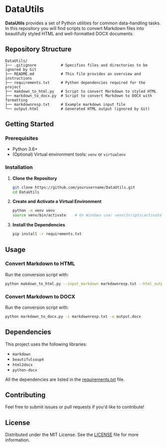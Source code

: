 # DataUtils

**DataUtils** provides a set of Python utilities for common data-handling tasks. In this repository you will find scripts to convert Markdown files into beautifully styled HTML and well-formatted DOCX documents.

## Repository Structure

```
DataUtils/
├── .gitignore           # Specifies files and directories to be ignored by Git
├── README.md            # This file provides an overview and instructions
├── requirements.txt     # Python dependencies required for the project
├── makdown_to_html.py   # Script to convert Markdown to styled HTML
├── markdown_to_docx.py  # Script to convert Markdown to DOCX with formatting
├── markdownresp.txt     # Example markdown input file
└── output.html          # Generated HTML output (ignored by Git)
```

## Getting Started

### Prerequisites

- Python 3.6+
- (Optional) Virtual environment tools: `venv` or `virtualenv`

### Installation

1. **Clone the Repository**

   ```bash
   git clone https://github.com/yourusername/DataUtils.git
   cd DataUtils
   ```

2. **Create and Activate a Virtual Environment**

   ```bash
   python -m venv venv
   source venv/bin/activate    # On Windows use: venv\Scripts\activate
   ```

3. **Install the Dependencies**

   ```bash
   pip install -r requirements.txt
   ```

## Usage

### Convert Markdown to HTML

Run the conversion script with:

```bash
python makdown_to_html.py --input_markdown markdownresp.txt --html_output output.html
```

### Convert Markdown to DOCX

Run the conversion script with:

```bash
python markdown_to_docx.py -i markdownresp.txt -o output.docx
```

## Dependencies

This project uses the following libraries:

- `markdown`
- `beautifulsoup4`
- `html2docx`
- `python-docx`

All the dependencies are listed in the [requirements.txt](requirements.txt) file.

## Contributing

Feel free to submit issues or pull requests if you'd like to contribute!

## License

Distributed under the MIT License. See the [LICENSE](LICENSE) file for more information.
